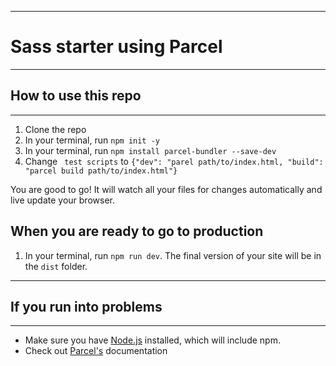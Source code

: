***
# Sass starter using Parcel
***
## How to use this repo
***
 1. Clone the repo
 2. In your terminal, run  ```npm init -y```
 3. In your terminal, run  ```npm install parcel-bundler --save-dev```
 4. Change ``` test scripts``` to  ```{"dev": "parel path/to/index.html, "build": "parcel build path/to/index.html"}```

 You are good to go! It will watch all your files for changes automatically and live update your browser.

## When you are ready to go to production

1. In your terminal, run ```npm run dev```. The final version of your site will be in the ```dist``` folder.

***
## If you run into problems
***
- Make sure you have [Node.js](https://nodejs.org/en/) installed, which will include npm.
- Check out [Parcel's](https://parceljs.org/) documentation
